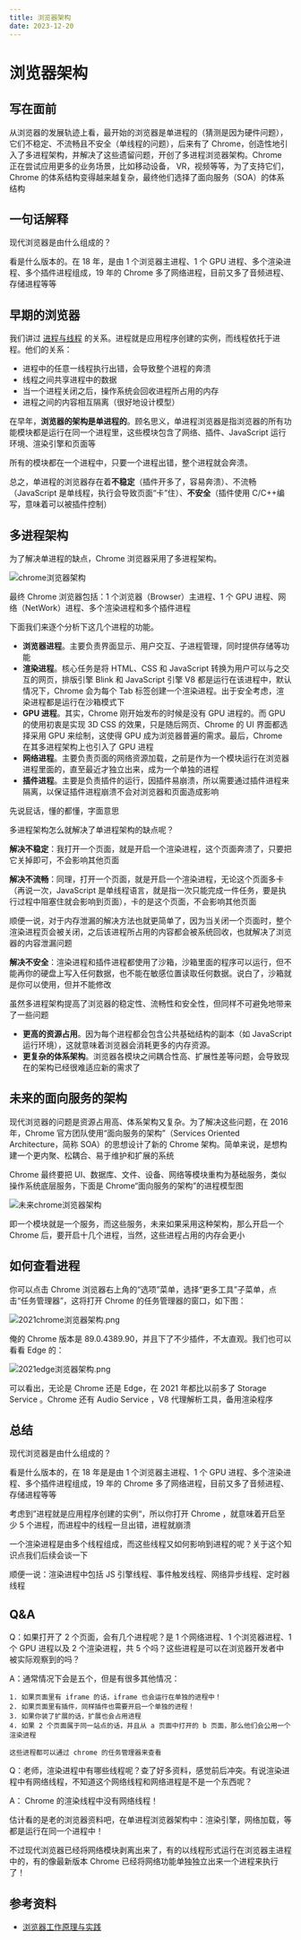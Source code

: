 ```yaml
---
title: 浏览器架构
date: 2023-12-20
---
```


# 浏览器架构

## 写在面前

从浏览器的发展轨迹上看，最开始的浏览器是单进程的（猜测是因为硬件问题），它们不稳定、不流畅且不安全（单线程的问题），后来有了 Chrome，创造性地引入了多进程架构，并解决了这些遗留问题，开创了多进程浏览器架构。Chrome 正在尝试应用更多的业务场景，比如移动设备， VR，视频等等，为了支持它们， Chrome 的体系结构变得越来越复杂，最终他们选择了面向服务（SOA）的体系结构

## 一句话解释

现代浏览器是由什么组成的？

看是什么版本的。在 18 年，是由 1 个浏览器主进程、1 个 GPU 进程、多个渲染进程、多个插件进程组成，19 年的 Chrome 多了网络进程，目前又多了音频进程、存储进程等等

## 早期的浏览器

我们讲过 [进程与线程](/browser-related) 的关系。进程就是应用程序创建的实例，而线程依托于进程。他们的关系：

- 进程中的任意一线程执行出错，会导致整个进程的奔溃
- 线程之间共享进程中的数据
- 当一个进程关闭之后，操作系统会回收进程所占用的内存
- 进程之间的内容相互隔离（很好地设计模型）

在早年，**浏览器的架构是单进程的**。顾名思义，单进程浏览器是指浏览器的所有功能模块都是运行在同一个进程里，这些模块包含了网络、插件、JavaScript 运行环境、渲染引擎和页面等

所有的模块都在一个进程中，只要一个进程出错，整个进程就会奔溃。

总之，单进程的浏览器存在着**不稳定**（插件开多了，容易奔溃）、不流畅（JavaScript 是单线程，执行会导致页面“卡”住）、**不安全**（插件使用 C/C++编写，意味着可以被插件控制）

## 多进程架构

为了解决单进程的缺点，Chrome 浏览器采用了多进程架构。

![chrome浏览器架构](https://i.loli.net/2021/04/08/ncHPaq13yEGXMVY.png)

最终 Chrome 浏览器包括：1 个浏览器（Browser）主进程、1 个 GPU 进程、网络（NetWork）进程、多个渲染进程和多个插件进程

下面我们来逐个分析下这几个进程的功能。

- **浏览器进程**。主要负责界面显示、用户交互、子进程管理，同时提供存储等功能
- **渲染进程**。核心任务是将 HTML、CSS 和 JavaScript 转换为用户可以与之交互的网页，排版引擎 Blink 和 JavaScript 引擎 V8 都是运行在该进程中，默认情况下，Chrome 会为每个 Tab 标签创建一个渲染进程。出于安全考虑，渲染进程都是运行在沙箱模式下
- **GPU 进程**。其实，Chrome 刚开始发布的时候是没有 GPU 进程的。而 GPU 的使用初衷是实现 3D CSS 的效果，只是随后网页、Chrome 的 UI 界面都选择采用 GPU 来绘制，这使得 GPU 成为浏览器普遍的需求。最后，Chrome 在其多进程架构上也引入了 GPU 进程
- **网络进程**。主要负责页面的网络资源加载，之前是作为一个模块运行在浏览器进程里面的，直至最近才独立出来，成为一个单独的进程
- **插件进程**。主要是负责插件的运行，因插件易崩溃，所以需要通过插件进程来隔离，以保证插件进程崩溃不会对浏览器和页面造成影响

先说屁话，懂的都懂，字面意思

多进程架构怎么就解决了单进程架构的缺点呢？

**解决不稳定**：我打开一个页面，就是开启一个渲染进程，这个页面奔溃了，只要把它关掉即可，不会影响其他页面

**解决不流畅**：同理，打开一个页面，就是开启一个渲染进程，无论这个页面多卡（再说一次，JavaScript 是单线程语言，就是指一次只能完成一件任务，要是执行过程中阻塞住就会影响到页面），卡的是这个页面，不会影响其他页面

顺便一说，对于内存泄漏的解决方法也就更简单了，因为当关闭一个页面时，整个渲染进程页会被关闭，之后该进程所占用的内容都会被系统回收，也就解决了浏览器的内容泄漏问题

**解决不安全**：渲染进程和插件进程都使用了沙箱，沙箱里面的程序可以运行，但不能再你的硬盘上写入任何数据，也不能在敏感位置读取任何数据。说白了，沙箱就是你可以使用，但并不能修改

虽然多进程架构提高了浏览器的稳定性、流畅性和安全性，但同样不可避免地带来了一些问题

- **更高的资源占用**。因为每个进程都会包含公共基础结构的副本（如 JavaScript 运行环境），这就意味着浏览器会消耗更多的内存资源。
- **更复杂的体系架构**。浏览器各模块之间耦合性高、扩展性差等问题，会导致现在的架构已经很难适应新的需求了

## 未来的面向服务的架构

现代浏览器的问题是资源占用高、体系架构又复杂。为了解决这些问题，在 2016 年，Chrome 官方团队使用“面向服务的架构”（Services Oriented Architecture，简称 SOA）的思想设计了新的 Chrome 架构。简单来说，是想构建一个更内聚、松耦合、易于维护和扩展的系统

Chrome 最终要把 UI、数据库、文件、设备、网络等模块重构为基础服务，类似操作系统底层服务，下面是 Chrome“面向服务的架构”的进程模型图

![未来chrome浏览器架构](https://i.loli.net/2021/04/08/jq7odUmM9nIB5ZA.png)

即一个模块就是一个服务，而这些服务，未来如果采用这种架构，那么开启一个 Chrome 后，要开启十几个进程，当然，这些进程占用的内存会更小

## 如何查看进程

你可以点击 Chrome 浏览器右上角的“选项”菜单，选择“更多工具”子菜单，点击“任务管理器”，这将打开 Chrome 的任务管理器的窗口，如下图：

![2021chrome浏览器架构.png](https://i.loli.net/2021/04/08/LT47a1MI8KOe9EZ.png)

俺的 Chrome 版本是 89.0.4389.90，并且下了不少插件，不太直观。我们也可以看看 Edge 的：

![2021edge浏览器架构.png](https://i.loli.net/2021/04/08/wThiYNMVQXzvqZg.png)

可以看出，无论是 Chrome 还是 Edge，在 2021 年都比以前多了 Storage Service 。Chrome 还有 Audio Service ，V8 代理解析工具，备用渲染程序

## 总结

现代浏览器是由什么组成的？

看是什么版本的，在 18 年是是由 1 个浏览器主进程、1 个 GPU 进程、多个渲染进程、多个插件进程组成，19 年的 Chrome 多了网络进程，目前又多了音频进程、存储进程等等

考虑到”进程就是应用程序创建的实例“，所以你打开 Chrome ，就意味着开启至少 5 个进程，而进程中的线程一旦出错，进程就崩溃

一个渲染进程是由多个线程组成，而这些线程又如何影响到进程的呢？关于这个知识点我们后续会谈一下

顺便一说：渲染进程中包括 JS 引擎线程、事件触发线程、网络异步线程、定时器线程

## Q&A

Q：如果打开了 2 个页面，会有几个进程呢？是 1 个网络进程、1 个浏览器进程、1 个 GPU 进程以及 2 个渲染进程，共 5 个吗？这些进程是可以在浏览器开发者中被实际观察到的吗？

A：通常情况下会是五个，但是有很多其他情况：

    1. 如果页面里有 iframe 的话，iframe 也会运行在单独的进程中！
    2. 如果页面里有插件，同样插件也需要开启一个单独的进程！
    3. 如果你装了扩展的话，扩展也会占用进程
    4. 如果 2 个页面属于同一站点的话，并且从 a 页面中打开的 b 页面，那么他们会公用一个渲染进程

    这些进程都可以通过 chrome 的任务管理器来查看

Q：老师，渲染进程中有哪些线程呢？查了好多资料，感觉前后冲突。有说渲染进程中有网络线程，不知道这个网络线程和网络进程是不是一个东西呢？

A： Chrome 的渲染线程中没有网络线程！

估计看的是老的浏览器资料吧，在单进程浏览器架构中：渲染引擎，网络加载，等都是运行在同一个进程中！

不过现代浏览器已经将网络模块剥离出来了，有的以线程形式运行在浏览器主进程中的，有的像最新版本 Chrome 已经将网络功能单独独立出来一个进程来执行了！

## 参考资料

-   [浏览器工作原理与实践](https://time.geekbang.org/column/article/132931)
